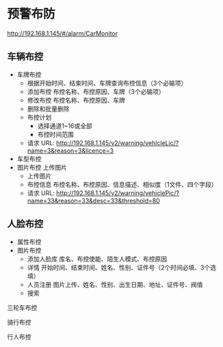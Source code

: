 # 预警布防

http://192.168.1.145/#/alarm/CarMonitor

## 车辆布控

- 车牌布控 
  - 根据开始时间、结束时间、车牌查询布控信息（3个必输项）
  - 添加布控 布控名称、布控原因、车牌（3个必输项）
  - 修改布控 布控名称、布控原因、车牌
  - 删除和批量删除
  - 布控计划
    - 选择通道1~16或全部
    - 布控时间范围
  -    请求 URL: http://192.168.1.145/v2/warning/vehicleLic/?name=3&reason=3&licence=3
- 车型布控 
- 图片布控 上传图片
  - 上传图片
  - 布控信息 布控名称、布控原因、信息描述、相似度（1文件、四个字段）
  -    请求 URL: http://192.168.1.145/v2/warning/vehiclePic/?name=33&reason=33&desc=33&threshold=80



## 人脸布控

- 属性布控
- 图片布控
  - 添加人脸库 库名、布控使能、陌生人模式、布控原因
  - 详情 开始时间、结束时间、姓名、性别、证件号（2个时间必填、3个选填）
  - 人员注册 图片上传、姓名、性别、出生日期、地址、证件号、阀值
  - 搜索

三轮车布控

骑行布控

行人布控


